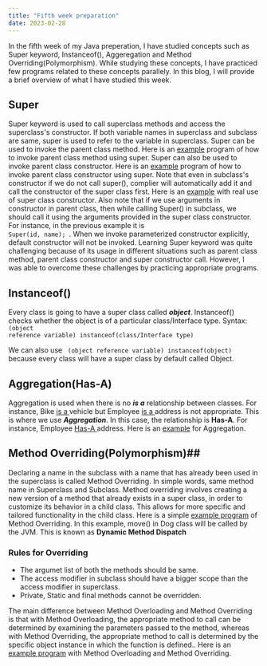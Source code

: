 ```yaml
---
title: "Fifth week preparation"
date: 2023-02-28
---
```


In the fifth week of my Java preperation, I have studied concepts such as Super keyword, Instanceof(), Aggeregation and Method Overriding(Polymorphism). While studying these concepts, I have practiced few programs related to these concepts parallely. In this blog, I will provide a brief overview of what I have studied this week.

## Super ##
  
  Super keyword is used to call superclass methods and access the superclass's constructor. If both variable names in superclass and subclass are same, super is used to refer to the variable in superclass. Super can be used to invoke the parent class method. Here is an [example](https://github.com/jaswanthkasani/LearningBlog/blob/main/program/Super_method.java) program of how to invoke parent class method using super. Super can also be used to invoke parent class constructor. Here is an [example](https://github.com/jaswanthkasani/LearningBlog/blob/main/program/super_constructor.java) program of how to invoke parent class constructor using super. Note that even in subclass's constructor if we do not call super(), complier will automatically add it and call the constructor of the super class first. Here is an [example](https://github.com/jaswanthkasani/LearningBlog/blob/main/program/Super_program.java) with real use of super class constructor. Also note that if we use arguments in constructor in parent class, then while calling Super() in subclass, we should call it using the arguments provided in the super class constructor. For instance, in the previous example it is <code> Super(id, name); </code>. When we invoke parameterized constructor explicitly, default constructor will not be invoked. Learning Super keyword was quite challenging because of its usage in different situations such as parent class method, parent class constructor and super constructor call. However, I was able to overcome these challenges by practicing appropriate programs.

## Instanceof() ##
 
  Every class is going to have a super class called ***object***. Instanceof() checks whether the object is of a particular class/Interface type. 
 Syntax:
  <code>
  (object reference variable) instanceof(class/Interface type)
  </code>
  
  We can also use <code> (object reference variable) instanceof(object) </code> because every class will have a super class by default called Object.
  
  
 ## Aggregation(Has-A) ##
 
 Aggregation is used when there is no  ***is a*** relationship between classes. For instance, Bike <ins> is a </ins> vehicle but Employee <ins> is a </ins> address is not appropriate. This is where we use ***Aggregation***. In this case, the relationship is **Has-A**. For instance, Employee <ins> Has-A </ins> address. Here is an [example](https://github.com/jaswanthkasani/LearningBlog/blob/main/program/Aggregation.java) for Aggregation.
 
## Method Overriding(Polymorphism)##

Declaring a name in the subclass with a name that has already been used in the superclass is called Method Overriding. In simple words, same method name in Superclass and Subclass. Method overriding involves creating a new version of a method that already exists in a super class, in order to customize its behavior in a child class. This allows for more specific and tailored functionality in the child class. Here is a simple [example program](https://github.com/jaswanthkasani/LearningBlog/blob/main/program/MethodOverriding.java) of Method Overriding. In this example, move() in Dog class will be called by the JVM. This is known as **Dynamic Method Dispatch**

### Rules for Overriding ###
 
* The argumet list of both the methods should be same.
* The access modifier in subclass should have a bigger scope than the access modifier in superclass.
* Private, Static and final methods cannot be overridden.

The main difference between Method Overloading and Method Overriding is that with Method Overloading, the appropriate method to call can be determined by examining the parameters passed to the method, whereas with Method Overriding, the appropriate method to call is determined by the specific object instance in which the function is defined.. Here is an [example program](https://github.com/jaswanthkasani/LearningBlog/blob/main/program/OverloadingOverriding.java) with Method Overloading and Method Overriding. 

 
  
  
  
